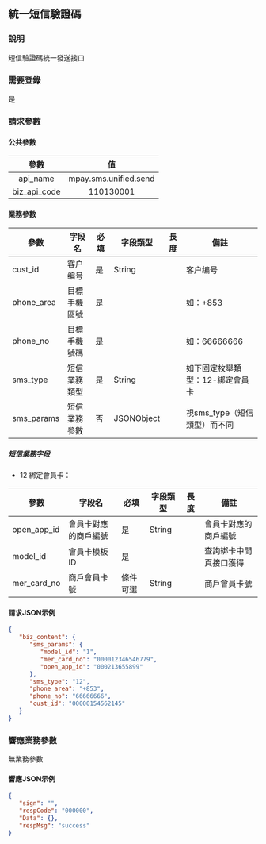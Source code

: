 ## 統一短信驗證碼

### 說明

短信驗證碼統一發送接口

### 需要登錄

是

### 請求參數

#### 公共參數

|     參數     |           值            |
| :----------: | :---------------------: |
|   api_name   | mpay.sms.unified.send |
| biz_api_code |        110130001        |

#### 業務參數

| 參數    | 字段名               | 必填 | 字段類型 | 長度 | 備註                 |
| ------- | -------------------- | ---- | -------- | ---- | -------------------- |
| cust_id | 客户编号             | 是   | String   |      | 客户编号             |
| phone_area           | 目標手機區號     | 是   |          |      | 如：+853           |
| phone_no       | 目標手機號碼     | 是   |          |      | 如：66666666            |
| sms_type | 短信業務類型             | 是   | String   |      | 如下固定枚舉類型：12-綁定會員卡      |
| sms_params | 短信業務參數             | 否   | JSONObject   |      | 視sms_type（短信類型）而不同            |

##### 短信業務字段

* 12 綁定會員卡：

| 參數    | 字段名               | 必填 | 字段類型 | 長度 | 備註                 |
| ------- | -------------------- | ---- | -------- | ---- | -------------------- |
| open_app_id  | 會員卡對應的商戶編號 | 是   | String   |      | 會員卡對應的商戶編號 |
| model_id | 會員卡模板ID         | 是   |          |      |   查詢綁卡中間頁接口獲得    |
| mer_card_no | 商戶會員卡號             | 條件可選   | String   |      | 商戶會員卡號             |


#### 請求JSON示例

```json
{
   "biz_content": {
      "sms_params": {
         "model_id": "1",
         "mer_card_no": "000012346546779",
         "open_app_id": "000213655899"
      },
      "sms_type": "12",
      "phone_area": "+853",
      "phone_no": "66666666",
      "cust_id": "00000154562145"
   }
}
```

### 響應業務參數

無業務參數


#### 響應JSON示例

```json
{
   "sign": "",
   "respCode": "000000",
   "Data": {},
   "respMsg": "success"
}
```